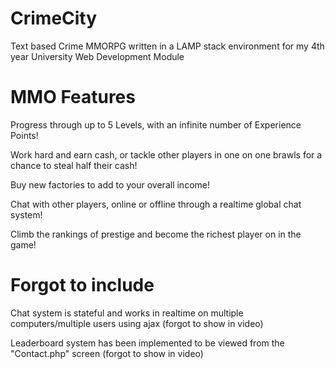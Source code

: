 # CrimeCity
Text based Crime MMORPG written in a LAMP stack environment for my 4th year University Web Development Module


# MMO Features
Progress through up to 5 Levels, with an infinite number of Experience Points!

Work hard and earn cash, or tackle other players in one on one brawls for a chance to steal half their cash!

Buy new factories to add to your overall income!

Chat with other players, online or offline through a realtime global chat system!

Climb the rankings of prestige and become the richest player on in the game!

# Forgot to include
Chat system is stateful and works in realtime on multiple computers/multiple users using ajax (forgot to show in video)

Leaderboard system has been implemented to be viewed from the "Contact.php" screen (forgot to show in video)




